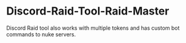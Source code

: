 # Discord-Raid-Tool-Raid-Master
Discord Raid tool also works with multiple tokens and has custom bot commands to nuke servers.
